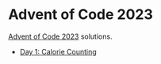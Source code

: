 # Advent of Code 2023

[Advent of Code 2023](https://adventofcode.com/) solutions.
- [Day 1: Calorie Counting](./solutions/day1)
